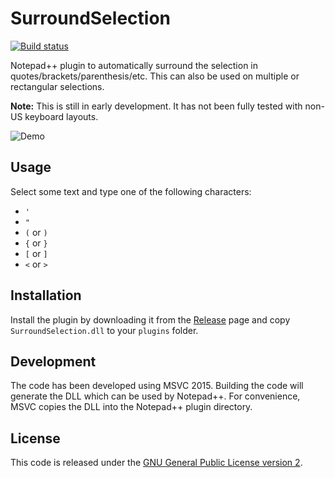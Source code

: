 # SurroundSelection

[![Build status](https://ci.appveyor.com/api/projects/status/github/dail8859/SurroundSelection?branch=master&svg=true)](https://ci.appveyor.com/project/dail8859/SurroundSelection/branch/master)

Notepad++ plugin to automatically surround the selection in quotes/brackets/parenthesis/etc. This can also be used on multiple or rectangular selections.

**Note:** This is still in early development. It has not been fully tested with non-US keyboard layouts.

![Demo](/img/Demo.gif)

## Usage
Select some text and type one of the following characters:
- `'`
- `"`
- `(` or `)`
- `{` or `}`
- `[` or `]`
- `<` or `>`

## Installation
Install the plugin by downloading it from the [Release](https://github.com/dail8859/SurroundSelection/releases) page and copy `SurroundSelection.dll` to your `plugins` folder.

## Development
The code has been developed using MSVC 2015. Building the code will generate the DLL which can be used by Notepad++. For convenience, MSVC copies the DLL into the Notepad++ plugin directory.

## License
This code is released under the [GNU General Public License version 2](http://www.gnu.org/licenses/gpl-2.0.txt).
